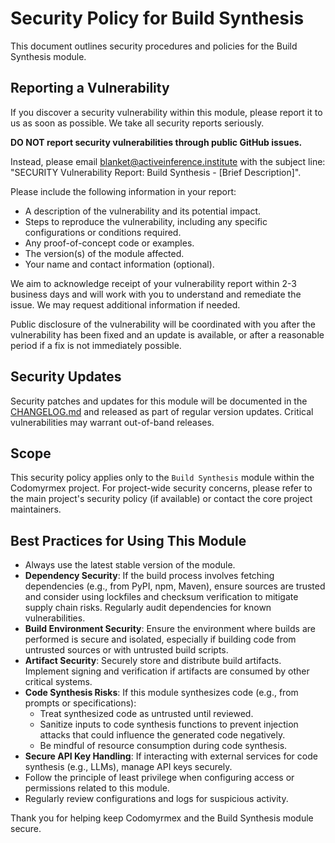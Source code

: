 # Security Policy for Build Synthesis

This document outlines security procedures and policies for the Build Synthesis module.

## Reporting a Vulnerability

If you discover a security vulnerability within this module, please report it to us as soon as possible.
We take all security reports seriously.

**DO NOT report security vulnerabilities through public GitHub issues.**

Instead, please email blanket@activeinference.institute with the subject line: "SECURITY Vulnerability Report: Build Synthesis - [Brief Description]".

Please include the following information in your report:

- A description of the vulnerability and its potential impact.
- Steps to reproduce the vulnerability, including any specific configurations or conditions required.
- Any proof-of-concept code or examples.
- The version(s) of the module affected.
- Your name and contact information (optional).

We aim to acknowledge receipt of your vulnerability report within 2-3 business days and will work with you to understand and remediate the issue. We may request additional information if needed.

Public disclosure of the vulnerability will be coordinated with you after the vulnerability has been fixed and an update is available, or after a reasonable period if a fix is not immediately possible.

## Security Updates

Security patches and updates for this module will be documented in the [CHANGELOG.md](./CHANGELOG.md) and released as part of regular version updates. Critical vulnerabilities may warrant out-of-band releases.

## Scope

This security policy applies only to the `Build Synthesis` module within the Codomyrmex project. For project-wide security concerns, please refer to the main project's security policy (if available) or contact the core project maintainers.

## Best Practices for Using This Module

- Always use the latest stable version of the module.
- **Dependency Security**: If the build process involves fetching dependencies (e.g., from PyPI, npm, Maven), ensure sources are trusted and consider using lockfiles and checksum verification to mitigate supply chain risks. Regularly audit dependencies for known vulnerabilities.
- **Build Environment Security**: Ensure the environment where builds are performed is secure and isolated, especially if building code from untrusted sources or with untrusted build scripts.
- **Artifact Security**: Securely store and distribute build artifacts. Implement signing and verification if artifacts are consumed by other critical systems.
- **Code Synthesis Risks**: If this module synthesizes code (e.g., from prompts or specifications):
    - Treat synthesized code as untrusted until reviewed.
    - Sanitize inputs to code synthesis functions to prevent injection attacks that could influence the generated code negatively.
    - Be mindful of resource consumption during code synthesis.
- **Secure API Key Handling**: If interacting with external services for code synthesis (e.g., LLMs), manage API keys securely.
- Follow the principle of least privilege when configuring access or permissions related to this module.
- Regularly review configurations and logs for suspicious activity.

Thank you for helping keep Codomyrmex and the Build Synthesis module secure. 